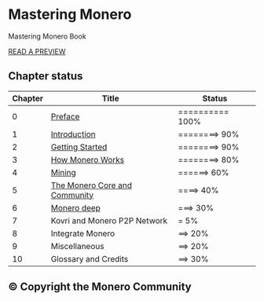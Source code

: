 # Mastering Monero
Mastering Monero Book

[READ A PREVIEW](https://masteringmonero.com/book/preview.pdf)

## Chapter status

Chapter | Title | Status
--- | --- | ---
0 | [Preface](https://github.com/monerobook/monerobook/blob/master/chapters/preface.md) | ========== 100%
1 | [Introduction](https://github.com/monerobook/monerobook/blob/master/chapters/1.md) | ========> 90%
2 | [Getting Started](https://github.com/monerobook/monerobook/blob/master/chapters/2.md) | ========> 90%
3 | [How Monero Works](https://github.com/monerobook/monerobook/blob/master/chapters/3.md) | ========> 80%
4 | [Mining](https://github.com/monerobook/monerobook/blob/master/chapters/4.md) | ======> 60%
5 | [The Monero Core and Community](https://github.com/monerobook/monerobook/blob/master/chapters/5.md) | ====> 40%
6 | [Monero deep](https://github.com/monerobook/monerobook/blob/master/chapters/6.md) | ===> 30%
7 | Kovri and Monero P2P Network | = 5%
8 | Integrate Monero | ==> 20%
9 | Miscellaneous | ==> 20%
10 | Glossary and Credits | ==> 30%

## © Copyright the Monero Community
